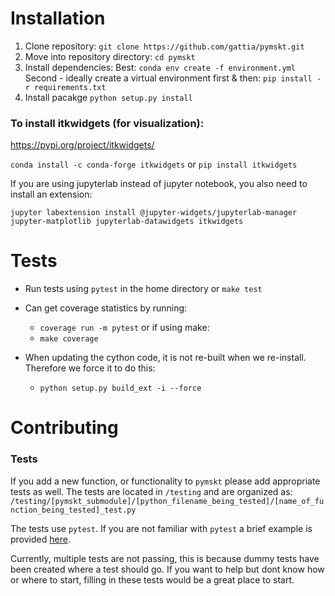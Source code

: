 # Installation

1. Clone repository: 
    `git clone https://github.com/gattia/pymskt.git`
2. Move into repository directory: 
    `cd pymskt`
3. Install dependencies: 
    Best: 
        `conda env create -f environment.yml`
    Second - ideally create a virtual environment first & then: 
        `pip install -r requirements.txt`
3. Install pacakge
    `python setup.py install`

### To install itkwidgets (for visualization): 
https://pypi.org/project/itkwidgets/

`conda install -c conda-forge itkwidgets` 
or 
`pip install itkwidgets`

If you are using jupyterlab instead of jupyter notebook, you also need to install an extension: 

`jupyter labextension install @jupyter-widgets/jupyterlab-manager jupyter-matplotlib jupyterlab-datawidgets itkwidgets`


# Tests
- Run tests using `pytest` in the home directory or `make test`
- Can get coverage statistics by running: 
    - `coverage run -m pytest`
    or if using make: 
    - `make coverage`

- When updating the cython code, it is not re-built when we re-install. Therefore we force it to do this: 
    - `python setup.py build_ext -i --force`          

# Contributing

### Tests
If you add a new function, or functionality to `pymskt` please add appropriate tests as well. 
The tests are located in `/testing` and are organized as: 
`/testing/[pymskt_submodule]/[python_filename_being_tested]/[name_of_function_being_tested]_test.py`

The tests use `pytest`. If you are not familiar with `pytest` a brief example is provided [here](https://docs.pytest.org/en/6.2.x/getting-started.html). 

Currently, multiple tests are not passing, this is because dummy tests have been created where a test should go. If you want to help but dont know how or where to start, filling in these tests would be a great place to start. 